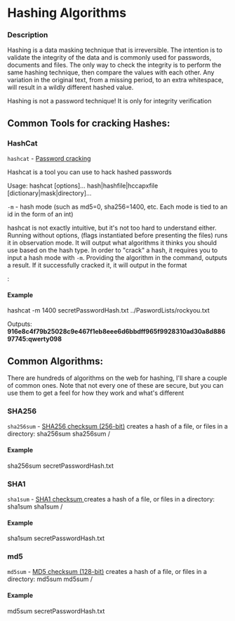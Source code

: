 # Hashing Algorithms

### Description
Hashing is a data masking technique that is irreversible. The intention is to validate the integrity of the data and is commonly used for passwords, documents and files. The only way to check the integrity is to perform the same hashing technique, then compare the values with each other. Any variation in the original text, from a missing period, to an extra whitespace, will result in a wildly different hashed value.

Hashing is not a password technique! It is only for integrity verification

## Common Tools for cracking Hashes:

### HashCat
```hashcat``` - [Password cracking](https://hashcat.net/wiki/)

Hashcat is a tool you can use to hack hashed passwords

Usage: hashcat [options]... hash|hashfile|hccapxfile [dictionary|mask|directory]...

```-m``` - hash mode (such as md5=0, sha256=1400, etc. Each mode is tied to an id in the form of an int)

hashcat is not exactly intuitive, but it's not too hard to understand either. Running without options, (flags instantiated before presenting the files) runs it in observation mode. It will output what algorithms it thinks you should use based on the hash type. In order to "crack" a hash, it requires you to input a hash mode with ```-m```. Providing the algorithm in the command, outputs a result. If it successfully cracked it, it will output in the format

<hash>:<password>

#### Example
hashcat -m 1400 secretPasswordHash.txt ../PaswordLists/rockyou.txt

Outputs: **916e8c4f79b25028c9e467f1eb8eee6d6bbdff965f9928310ad30a8d88697745:qwerty098**


## Common Algorithms:
There are hundreds of algorithms on the web for hashing, I'll share a couple of common ones. Note that not every one of these are secure, but you can use them to get a feel for how they work and what's different

### SHA256

```sha256sum``` - [SHA256 checksum (256-bit)](https://linux.die.net/man/1/sha256sum)
creates a hash of a file, or files in a directory: 
sha256sum <file>
sha256sum <directory>/

#### Example
sha256sum secretPasswordHash.txt

### SHA1

```sha1sum``` - [SHA1 checksum ](https://linux.die.net/man/1/sha1sum)
creates a hash of a file, or files in a directory: 
sha1sum <file>
sha1sum <directory>/

#### Example
sha1sum secretPasswordHash.txt


### md5

```md5sum``` - [MD5 checksum (128-bit)](https://linux.die.net/man/1/md5sum)
creates a hash of a file, or files in a directory: 
md5sum <file>
md5sum <directory>/

#### Example
md5sum secretPasswordHash.txt



